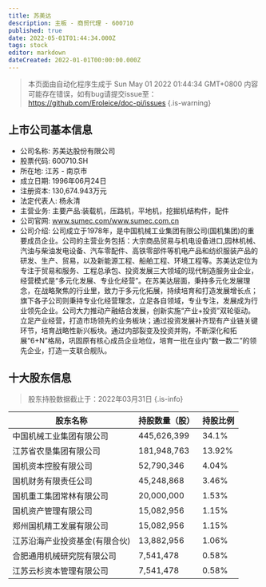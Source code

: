 ```yaml
---
title: 苏美达
description: 主板 - 商贸代理 - 600710
published: true
date: 2022-05-01T01:44:34.000Z
tags: stock
editor: markdown
dateCreated: 2022-01-01T00:00:00.000Z
---
```


> 本页面由自动化程序生成于 Sun May 01 2022 01:44:34 GMT+0800
> 内容可能存在错误，如有bug请提交issue至：https://github.com/Eroleice/doc-pi/issues
{.is-warning}

## 上市公司基本信息
- 公司名称: 苏美达股份有限公司
- 股票代码: 600710.SH
- 所在地: 江苏 - 南京市
- 成立日期: 1996年06月24日
- 注册资本: 130,674.943万元
- 法定代表人: 杨永清
- 主营业务: 主要产品:装载机，压路机，平地机，挖掘机结构件，配件
- 公司官网: www.sumec.com/www.sumec.com.cn
- 公司介绍: 公司成立于1978年，是中国机械工业集团有限公司(国机集团)的重要成员企业。公司的主营业务包括：大宗商品贸易与机电设备进口,园林机械、汽油与柴油发电设备、汽车零配件、高铁零部件等机电产品和纺织服装产品的研发、生产、贸易，以及新能源工程、船舶工程、环境工程等。苏美达定位为专注于贸易和服务、工程总承包、投资发展三大领域的现代制造服务业企业，经营模式是“多元化发展、专业化经营”。在苏美达层面，秉持多元化发展理念，在战略聚焦的行业里，致力于多元化拓展，持续培育和打造发展增长点；旗下各子公司则秉持专业化经营理念，立足各自领域，专业专注，发展成为行业领先企业。公司大力推动产融结合发展，创新实施“产业+投资”双轮驱动。立足产业经营，打造市场领先的业务板块；通过投资发展补齐现有产业链关键环节，培育战略性新兴板块。通过内部裂变及投资并购，不断深化和拓展“6+N”格局，巩固原有核心成员企业地位，培育一批在业内“数一数二”的领先企业，打造一支联合舰队。


## 十大股东信息
> 股东持股数据截止于：2022年03月31日
{.is-info}

| 股东名称 | 持股数量（股） | 持股比例 |
| --- | --- | --- |
| 中国机械工业集团有限公司 | 445,626,399 | 34.1% |
| 江苏省农垦集团有限公司 | 181,948,763 | 13.92% |
| 国机资本控股有限公司 | 52,790,346 | 4.04% |
| 国机财务有限责任公司 | 45,248,868 | 3.46% |
| 国机重工集团常林有限公司 | 20,000,000 | 1.53% |
| 国机资产管理有限公司 | 15,082,956 | 1.15% |
| 郑州国机精工发展有限公司 | 15,082,956 | 1.15% |
| 江苏沿海产业投资基金(有限合伙) | 13,882,956 | 1.06% |
| 合肥通用机械研究院有限公司 | 7,541,478 | 0.58% |
| 江苏云杉资本管理有限公司 | 7,541,478 | 0.58% |




